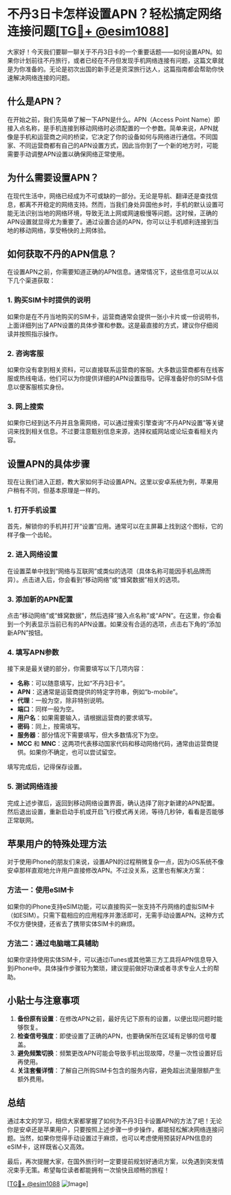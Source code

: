 # 不丹3日卡怎样设置APN？轻松搞定网络连接问题[[TG💪+ @esim1088](https://t.me/s/esim1088)]

大家好！今天我们要聊一聊关于不丹3日卡的一个重要话题——如何设置APN。如果你计划前往不丹旅行，或者已经在不丹但发现手机网络连接有问题，这篇文章就是为你准备的。无论是初次出国的新手还是资深旅行达人，这篇指南都会帮助你快速解决网络连接的问题。

## 什么是APN？

在开始之前，我们先简单了解一下APN是什么。APN（Access Point Name）即接入点名称，是手机连接到移动网络时必须配置的一个参数。简单来说，APN就像是手机和运营商之间的桥梁，它决定了你的设备如何与网络进行通信。不同国家、不同运营商都有自己的APN设置方式，因此当你到了一个新的地方时，可能需要手动调整APN设置以确保网络正常使用。

## 为什么需要设置APN？

在现代生活中，网络已经成为不可或缺的一部分。无论是导航、翻译还是查找信息，都离不开稳定的网络支持。然而，当我们身处异国他乡时，手机的默认设置可能无法识别当地的网络环境，导致无法上网或网速极慢等问题。这时候，正确的APN设置就显得尤为重要了。通过设置合适的APN，你可以让手机顺利连接到当地的移动网络，享受畅快的上网体验。

## 如何获取不丹的APN信息？

在设置APN之前，你需要知道正确的APN信息。通常情况下，这些信息可以从以下几个渠道获取：

### 1. **购买SIM卡时提供的说明**
   如果你是在不丹当地购买的SIM卡，运营商通常会提供一张小卡片或一份说明书，上面详细列出了APN设置的具体步骤和参数。这是最直接的方式，建议你仔细阅读并按照指示操作。

### 2. **咨询客服**
   如果你没有拿到相关资料，可以直接联系运营商的客服。大多数运营商都有在线客服或热线电话，他们可以为你提供详细的APN设置指导。记得准备好你的SIM卡信息以便客服核实身份。

### 3. **网上搜索**
   如果你已经到达不丹并且急需网络，可以通过搜索引擎查询“不丹APN设置”等关键词来找到相关信息。不过要注意甄别信息来源，选择权威网站或论坛查看相关内容。

## 设置APN的具体步骤

现在让我们进入正题，教大家如何手动设置APN。这里以安卓系统为例，苹果用户稍有不同，但基本原理是一样的。

### 1. 打开手机设置
首先，解锁你的手机并打开“设置”应用。通常可以在主屏幕上找到这个图标，它的样子像一个齿轮。

### 2. 进入网络设置
在设置菜单中找到“网络与互联网”或类似的选项（具体名称可能因手机品牌而异）。点击进入后，你会看到“移动网络”或“蜂窝数据”相关的选项。

### 3. 添加新的APN配置
点击“移动网络”或“蜂窝数据”，然后选择“接入点名称”或“APN”。在这里，你会看到一个列表显示当前已有的APN设置。如果没有合适的选项，点击右下角的“添加新APN”按钮。

### 4. 填写APN参数
接下来是最关键的部分，你需要填写以下几项内容：
- **名称**：可以随意填写，比如“不丹3日卡”。
- **APN**：这通常是运营商提供的特定字符串，例如“b-mobile”。
- **代理**：一般为空，除非特别说明。
- **端口**：同样一般为空。
- **用户名**：如果需要输入，请根据运营商的要求填写。
- **密码**：同上，按需填写。
- **服务器**：部分情况下需要填写，但大多数情况下为空。
- **MCC** 和 **MNC**：这两项代表移动国家代码和移动网络代码，通常由运营商提供。如果你不确定，也可以尝试留空。

填写完成后，记得保存设置。

### 5. 测试网络连接
完成上述步骤后，返回到移动网络设置界面，确认选择了刚才新建的APN配置。然后退出设置，重新启动手机或开启飞行模式再关闭，等待几秒钟，看看是否能够正常联网。

## 苹果用户的特殊处理方法

对于使用iPhone的朋友们来说，设置APN的过程稍微复杂一点，因为iOS系统不像安卓那样直观地允许用户直接修改APN。不过没关系，这里也有解决方案：

### 方法一：使用eSIM卡
如果你的iPhone支持eSIM功能，可以直接购买一张支持不丹网络的虚拟SIM卡（如ESIM）。只需下载相应的应用程序并激活即可，无需手动设置APN。这种方式不仅方便快捷，还省去了携带实体SIM卡的麻烦。

### 方法二：通过电脑端工具辅助
如果你坚持使用实体SIM卡，可以通过iTunes或其他第三方工具将APN信息导入到iPhone中。具体操作步骤较为繁琐，建议提前做好功课或者寻求专业人士的帮助。

## 小贴士与注意事项

1. **备份原有设置**：在修改APN之前，最好先记下原有的设置，以便出现问题时能够恢复。
2. **检查信号强度**：即使设置了正确的APN，也要确保所在区域有足够的信号覆盖。
3. **避免频繁切换**：频繁更改APN可能会导致手机出现故障，尽量一次性设置好后再使用。
4. **关注套餐详情**：了解自己所购SIM卡包含的服务内容，避免超出流量限额产生额外费用。

## 总结

通过本文的学习，相信大家都掌握了如何为不丹3日卡设置APN的方法了吧！无论你是安卓还是苹果用户，只要按照上述步骤一步步操作，都能轻松解决网络连接问题。当然，如果你觉得手动设置过于麻烦，也可以考虑使用预装好APN信息的eSIM卡，这样既省心又高效。

最后，再次提醒大家，在国外旅行时一定要提前规划好通讯方案，以免遇到突发情况束手无策。希望每位读者都能拥有一次愉快且顺畅的旅程！

[[TG💪+ @esim1088](https://t.me/s/esim1088) ![Image](https://i.postimg.cc/4NQfJmqS/Snipaste-2025-05-13-00-14-12.png)]